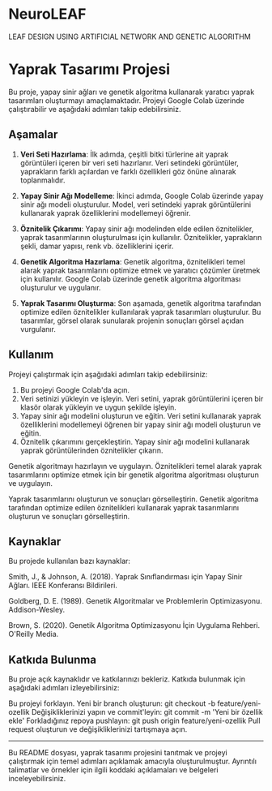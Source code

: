 # NeuroLEAF
LEAF DESIGN USING ARTIFICIAL NETWORK AND GENETIC ALGORITHM

# Yaprak Tasarımı Projesi

Bu proje, yapay sinir ağları ve genetik algoritma kullanarak yaratıcı yaprak tasarımları oluşturmayı amaçlamaktadır. Projeyi Google Colab üzerinde çalıştırabilir ve aşağıdaki adımları takip edebilirsiniz.

## Aşamalar

1. **Veri Seti Hazırlama**: İlk adımda, çeşitli bitki türlerine ait yaprak görüntüleri içeren bir veri seti hazırlanır. Veri setindeki görüntüler, yaprakların farklı açılardan ve farklı özellikleri göz önüne alınarak toplanmalıdır.

2. **Yapay Sinir Ağı Modelleme**: İkinci adımda, Google Colab üzerinde yapay sinir ağı modeli oluşturulur. Model, veri setindeki yaprak görüntülerini kullanarak yaprak özelliklerini modellemeyi öğrenir.

3. **Öznitelik Çıkarımı**: Yapay sinir ağı modelinden elde edilen öznitelikler, yaprak tasarımlarının oluşturulması için kullanılır. Öznitelikler, yaprakların şekli, damar yapısı, renk vb. özelliklerini içerir.

4. **Genetik Algoritma Hazırlama**: Genetik algoritma, öznitelikleri temel alarak yaprak tasarımlarını optimize etmek ve yaratıcı çözümler üretmek için kullanılır. Google Colab üzerinde genetik algoritma algoritması oluşturulur ve uygulanır.

5. **Yaprak Tasarımı Oluşturma**: Son aşamada, genetik algoritma tarafından optimize edilen öznitelikler kullanılarak yaprak tasarımları oluşturulur. Bu tasarımlar, görsel olarak sunularak projenin sonuçları görsel açıdan vurgulanır.

## Kullanım

Projeyi çalıştırmak için aşağıdaki adımları takip edebilirsiniz:

1. Bu projeyi Google Colab'da açın.
2. Veri setinizi yükleyin ve işleyin. Veri setini, yaprak görüntülerini içeren bir klasör olarak yükleyin ve uygun şekilde işleyin.
3. Yapay sinir ağı modelini oluşturun ve eğitin. Veri setini kullanarak yaprak özelliklerini modellemeyi öğrenen bir yapay sinir ağı modeli oluşturun ve eğitin.
4. Öznitelik çıkarımını gerçekleştirin. Yapay sinir ağı modelini
kullanarak yaprak görüntülerinden öznitelikler çıkarın.

Genetik algoritmayı hazırlayın ve uygulayın. Öznitelikleri temel alarak yaprak tasarımlarını optimize etmek için bir genetik algoritma algoritması oluşturun ve uygulayın.

Yaprak tasarımlarını oluşturun ve sonuçları görselleştirin. Genetik algoritma tarafından optimize edilen öznitelikleri kullanarak yaprak tasarımlarını oluşturun ve sonuçları görselleştirin.

## Kaynaklar
Bu projede kullanılan bazı kaynaklar:

Smith, J., & Johnson, A. (2018). Yaprak Sınıflandırması için Yapay Sinir Ağları. IEEE Konferansı Bildirileri.

Goldberg, D. E. (1989). Genetik Algoritmalar ve Problemlerin Optimizasyonu. Addison-Wesley.

Brown, S. (2020). Genetik Algoritma Optimizasyonu İçin Uygulama Rehberi. O'Reilly Media.

## Katkıda Bulunma
Bu proje açık kaynaklıdır ve katkılarınızı bekleriz. Katkıda bulunmak için aşağıdaki adımları izleyebilirsiniz:

Bu projeyi forklayın.
Yeni bir branch oluşturun: git checkout -b feature/yeni-ozellik
Değişikliklerinizi yapın ve commit'leyin: git commit -m 'Yeni bir özellik ekle'
Forkladığınız repoya pushlayın: git push origin feature/yeni-ozellik
Pull request oluşturun ve değişikliklerinizi tartışmaya açın.

---------------------------------------------------------------------------------------
Bu README dosyası, yaprak tasarımı projesini tanıtmak ve projeyi çalıştırmak için temel adımları açıklamak amacıyla oluşturulmuştur. Ayrıntılı talimatlar ve örnekler için ilgili koddaki açıklamaları ve belgeleri inceleyebilirsiniz.
